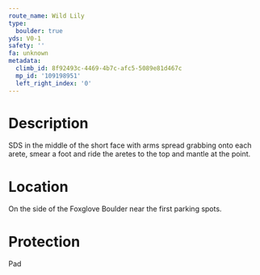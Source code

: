 ```yaml
---
route_name: Wild Lily
type:
  boulder: true
yds: V0-1
safety: ''
fa: unknown
metadata:
  climb_id: 8f92493c-4469-4b7c-afc5-5089e81d467c
  mp_id: '109198951'
  left_right_index: '0'
---
```

# Description
SDS in the middle of the short face with arms spread grabbing onto each arete, smear a foot and ride the aretes to the top and mantle at the point.

# Location
On the side of the Foxglove Boulder near the first parking spots.

# Protection
Pad
